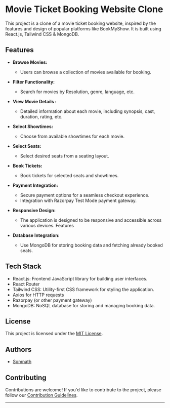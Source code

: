 
# Movie Ticket Booking Website Clone

This project is a clone of a movie ticket booking website, inspired by the features and design of popular platforms like BookMyShow. It is built using React.js, Tailwind CSS & MongoDB.
 
## Features

- **Browse Movies:**
  - Users can browse a collection of movies available for booking.

- **Filter Functionality:**
  - Search for movies by Resolution, genre, language, etc.

- **View Movie Details :**
  - Detailed information about each movie, including synopsis, cast, duration, rating, etc.
- **Select Showtimes:**
  - Choose from available showtimes for each movie.

- **Select Seats:**
  - Select desired seats from a seating layout.
- **Book Tickets:**
  - Book tickets for selected seats and showtimes.
   
- **Payment Integration:**
  - Secure payment options for a seamless checkout experience.
  - Integration with Razorpay Test Mode payment gateway.

- **Responsive Design:**
  - The application is designed to be responsive and accessible across various devices.
     Features

- **Database Integration:**
  - Use MongoDB for storing booking data and fetching already booked seats.
## Tech Stack

- React.js: Frontend JavaScript library for building user interfaces.
- React Router
- Tailwind CSS: Utility-first CSS framework for styling the application.
- Axios for HTTP requests
- Razorpay (or other payment gateway)
- MongoDB: NoSQL database for storing and managing booking data.


## License

This project is licensed under the [MIT License](LICENSE).

## Authors

- [Somnath](https://github.com/SomnathBhunia-dev)

## Contributing

Contributions are welcome! If you'd like to contribute to the project, please follow our [Contribution Guidelines](CONTRIBUTING.md).


---